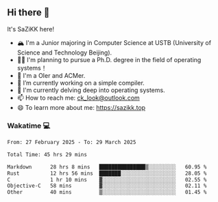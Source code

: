 ## Hi there 👋

It's SaZiKK here!

- 🏔️ I'm a Junior majoring in Computer Science  at USTB (University of Science and Technology Beijing).
- 🧑‍🎓 I'm planning to pursue a Ph.D. degree in the field of operating systems！
- 🚀 I'm a OIer and ACMer.
- 🔭 I’m currently working on a simple compiler.
- 🌱 I'm currently delving deep into operating systems.
- 📫 How to reach me: ck_look@outlook.com
- 😄 To learn more about me: https://sazikk.top

  
<!--
**SaZiKK/SaZiKK** is a ✨ _special_ ✨ repository because its `README.md` (this file) appears on your GitHub profile.

Here are some ideas to get you started:

- 🔭 I’m currently working on ...
- 🌱 I’m currently learning ...
- 👯 I’m looking to collaborate on ...
- 🤔 I’m looking for help with ...
- 💬 Ask me about ...
- 📫 How to reach me: ...
- 😄 Pronouns: ...
- ⚡ Fun fact: ...
-->

### Wakatime 💻

<!--START_SECTION:waka-->

```txt
From: 27 February 2025 - To: 29 March 2025

Total Time: 45 hrs 29 mins

Markdown      28 hrs 8 mins   ███████████████▒░░░░░░░░░   60.95 %
Rust          12 hrs 56 mins  ███████░░░░░░░░░░░░░░░░░░   28.05 %
C             1 hr 10 mins    ▓░░░░░░░░░░░░░░░░░░░░░░░░   02.55 %
Objective-C   58 mins         ▓░░░░░░░░░░░░░░░░░░░░░░░░   02.11 %
Other         40 mins         ▒░░░░░░░░░░░░░░░░░░░░░░░░   01.45 %
```

<!--END_SECTION:waka-->
